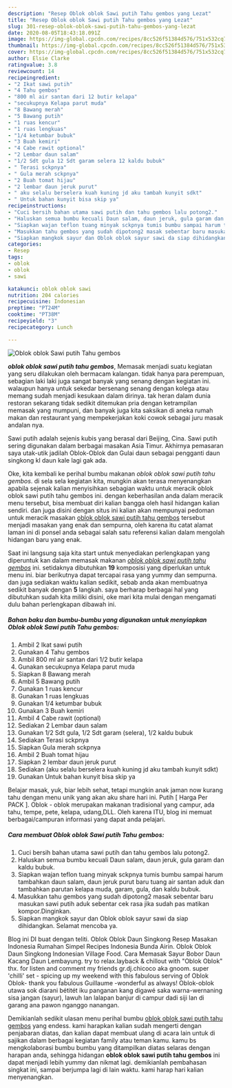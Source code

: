 ```yaml
---
description: "Resep Oblok oblok Sawi putih Tahu gembos yang Lezat"
title: "Resep Oblok oblok Sawi putih Tahu gembos yang Lezat"
slug: 301-resep-oblok-oblok-sawi-putih-tahu-gembos-yang-lezat
date: 2020-08-05T18:43:18.091Z
image: https://img-global.cpcdn.com/recipes/8cc526f51384d576/751x532cq70/oblok-oblok-sawi-putih-tahu-gembos-foto-resep-utama.jpg
thumbnail: https://img-global.cpcdn.com/recipes/8cc526f51384d576/751x532cq70/oblok-oblok-sawi-putih-tahu-gembos-foto-resep-utama.jpg
cover: https://img-global.cpcdn.com/recipes/8cc526f51384d576/751x532cq70/oblok-oblok-sawi-putih-tahu-gembos-foto-resep-utama.jpg
author: Elsie Clarke
ratingvalue: 3.8
reviewcount: 14
recipeingredient:
- "2 Ikat sawi putih"
- "4 Tahu gembos"
- "800 ml air santan dari 12 butir kelapa"
- "secukupnya Kelapa parut muda"
- "8 Bawang merah"
- "5 Bawang putih"
- "1 ruas kencur"
- "1 ruas lengkuas"
- "1/4 ketumbar bubuk"
- "3 Buah kemiri"
- "4 Cabe rawit optional"
- "2 Lembar daun salam"
- "1/2 Sdt gula 12 Sdt garam selera 12 kaldu bubuk"
- " Terasi sckpnya"
- " Gula merah sckpnya"
- "2 Buah tomat hijau"
- "2 lembar daun jeruk purut"
- " aku selalu berselera kuah kuning jd aku tambah kunyit sdkt"
- " Untuk bahan kunyit bisa skip ya"
recipeinstructions:
- "Cuci bersih bahan utama sawi putih dan tahu gembos lalu potong2."
- "Haluskan semua bumbu kecuali Daun salam, daun jeruk, gula garam dan kaldu bubuk."
- "Siapkan wajan teflon tuang minyak sckpnya tumis bumbu sampai harum tambahkan daun salam, daun jeruk purut baru tuang air santan aduk dan tambahkan parutan kelapa muda, garam, gula, dan kaldu bubuk."
- "Masukkan tahu gembos yang sudah dipotong2 masak sebentar baru masukan sawi putih aduk sebentar cek rasa jika sudah pas matikan kompor.Dinginkan."
- "Siapkan mangkok sayur dan Oblok oblok sayur sawi da siap dihidangkan. Selamat mencoba ya."
categories:
- Resep
tags:
- oblok
- oblok
- sawi

katakunci: oblok oblok sawi 
nutrition: 204 calories
recipecuisine: Indonesian
preptime: "PT24M"
cooktime: "PT38M"
recipeyield: "3"
recipecategory: Lunch

---
```



![Oblok oblok Sawi putih Tahu gembos](https://img-global.cpcdn.com/recipes/8cc526f51384d576/751x532cq70/oblok-oblok-sawi-putih-tahu-gembos-foto-resep-utama.jpg)

<b><i>oblok oblok sawi putih tahu gembos</i></b>, Memasak menjadi suatu kegiatan yang seru dilakukan oleh bermacam kalangan. tidak hanya para perempuan, sebagian laki laki juga sangat banyak yang senang dengan kegiatan ini. walaupun hanya untuk sekedar bersenang senang dengan kolega atau memang sudah menjadi kesukaan dalam dirinya. tak heran dalam dunia restoran sekarang tidak sedikit ditemukan pria dengan ketrampilan memasak yang mumpuni, dan banyak juga kita saksikan di aneka rumah makan dan restaurant yang mempekerjakan koki cowok sebagai juru masak andalan nya.

Sawi putih adalah sejenis kubis yang berasal dari Beijing, Cina. Sawi putih sering digunakan dalam berbagai masakan Asia Timur. Akhirnya pemasaran saya utak-utik jadilah Oblok-Oblok dan Gulai daun sebagai pengganti daun singkong kl daun kale lagi gak ada.

Oke, kita kembali ke perihal bumbu makanan <i>oblok oblok sawi putih tahu gembos</i>. di sela sela kegiatan kita, mungkin akan terasa menyenangkan apabila sejenak kalian menyisihkan sebagian waktu untuk meracik oblok oblok sawi putih tahu gembos ini. dengan keberhasilan anda dalam meracik menu tersebut, bisa membuat diri kalian bangga oleh hasil hidangan kalian sendiri. dan juga disini dengan situs ini kalian akan mempunyai pedoman untuk meracik masakan <u>oblok oblok sawi putih tahu gembos</u> tersebut menjadi masakan yang enak dan sempurna, oleh karena itu catat alamat laman ini di ponsel anda sebagai salah satu referensi kalian dalam mengolah hidangan baru yang enak.


Saat ini langsung saja kita start untuk menyediakan perlengkapan yang diperuntuk kan dalam memasak makanan <u><i>oblok oblok sawi putih tahu gembos</i></u> ini. setidaknya dibutuhkan <b>19</b> komposisi yang diperlukan untuk menu ini. biar berikutnya dapat tercapai rasa yang yummy dan sempurna. dan juga sediakan waktu kalian sedikit, sebab anda akan membuatnya sedikit banyak dengan <b>5</b> langkah. saya berharap berbagai hal yang dibutuhkan sudah kita miliki disini, oke mari kita mulai dengan mengamati dulu bahan perlengkapan dibawah ini.

<!--inarticleads1-->

##### Bahan baku dan bumbu-bumbu yang digunakan untuk menyiapkan Oblok oblok Sawi putih Tahu gembos:

1. Ambil 2 Ikat sawi putih
1. Gunakan 4 Tahu gembos
1. Ambil 800 ml air santan dari 1/2 butir kelapa
1. Gunakan secukupnya Kelapa parut muda
1. Siapkan 8 Bawang merah
1. Ambil 5 Bawang putih
1. Gunakan 1 ruas kencur
1. Gunakan 1 ruas lengkuas
1. Gunakan 1/4 ketumbar bubuk
1. Gunakan 3 Buah kemiri
1. Ambil 4 Cabe rawit (optional)
1. Sediakan 2 Lembar daun salam
1. Gunakan 1/2 Sdt gula, 1/2 Sdt garam (selera), 1/2 kaldu bubuk
1. Sediakan  Terasi sckpnya
1. Siapkan  Gula merah sckpnya
1. Ambil 2 Buah tomat hijau
1. Siapkan 2 lembar daun jeruk purut
1. Sediakan  (aku selalu berselera kuah kuning jd aku tambah kunyit sdkt)
1. Gunakan  Untuk bahan kunyit bisa skip ya


Belajar masak, yuk, biar lebih sehat, tetapi mungkin anak jaman now kurang tahu dengan menu unik yang akan aku share hari ini. Putih [ Harga Per PACK ]. Oblok - oblok merupakan makanan tradisional yang campur, ada tahu, tempe, pete, kelapa, udang,DLL. Oleh karena ITU, blog ini memuat berbagai/campuran informasi yang dapat anda pelajari. 

<!--inarticleads2-->

##### Cara membuat Oblok oblok Sawi putih Tahu gembos:

1. Cuci bersih bahan utama sawi putih dan tahu gembos lalu potong2.
1. Haluskan semua bumbu kecuali Daun salam, daun jeruk, gula garam dan kaldu bubuk.
1. Siapkan wajan teflon tuang minyak sckpnya tumis bumbu sampai harum tambahkan daun salam, daun jeruk purut baru tuang air santan aduk dan tambahkan parutan kelapa muda, garam, gula, dan kaldu bubuk.
1. Masukkan tahu gembos yang sudah dipotong2 masak sebentar baru masukan sawi putih aduk sebentar cek rasa jika sudah pas matikan kompor.Dinginkan.
1. Siapkan mangkok sayur dan Oblok oblok sayur sawi da siap dihidangkan. Selamat mencoba ya.


Blog ini DI buat dengan teliti. Oblok Oblok Daun Singkong Resep Masakan Indonesia Rumahan Simpel Recipes Indonesia Bunda Airin. Oblok Oblok Daun Singkong Indonesian Village Food. Cara Memasak Sayur Bobor Daun Kacang Daun Lembayung. try to relax.layback &amp; chillout with &#34;Oblok Oblok&#34; thx. for listen and comment my friends gr.dj.chicoco aka gnoom. super &#39;chilli&#39; set - spicing up my weekend with this fabulous serving of Oblok Oblok- thank you fabulous Guillaume -wonderful as always! Oblok-oblok utawa sok diarani bétitét iku panganan kang digawé saka warna-wernaning sisa jangan (sayur), lawuh lan lalapan banjur di campur dadi siji lan di garang ana pawon nganggo nanangan. 

Demikianlah sedikit ulasan menu perihal bumbu <u>oblok oblok sawi putih tahu gembos</u> yang endess. kami harapkan kalian sudah mengerti dengan penjabaran diatas, dan kalian dapat membuat ulang di acara lain untuk di sajikan dalam berbagai kegiatan family atau teman kamu. kamu bs mengkolaborasi bumbu bumbu yang ditampilkan diatas selaras dengan harapan anda, sehingga hidangan <b>oblok oblok sawi putih tahu gembos</b> ini dapat menjadi lebih yummy dan nikmat lagi. demikianlah pembahasan singkat ini, sampai berjumpa lagi di lain waktu. kami harap hari kalian menyenangkan.
